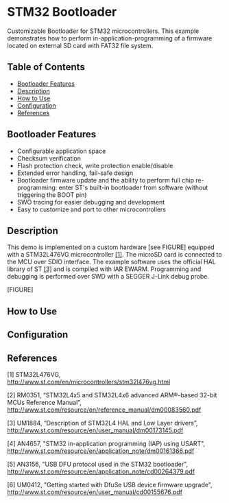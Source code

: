 # STM32 Bootloader
Customizable Bootloader for STM32 microcontrollers. This example demonstrates how to perform in-application-programming of a firmware located on external SD card with FAT32 file system.

## Table of Contents
- [Bootloader Features](#bootloader-features)
- [Description](#description)
- [How to Use](#how-to-use)
- [Configuration](#configuration)
- [References](#references)

## Bootloader Features
- Configurable application space
- Checksum verification
- Flash protection check, write protection enable/disable
- Extended error handling, fail-safe design
- Bootloader firmware update and the ability to perform full chip re-programming: enter ST's built-in bootloader from software (without triggering the BOOT pin)
- SWO tracing for easier debugging and development
- Easy to customize and port to other microcontrollers

## Description
This demo is implemented on a custom hardware [see FIGURE] equipped with a STM32L476VG microcontroller [[1]](#references). The microSD card is connected to the MCU over SDIO interface. The example software uses the official HAL library of ST [[3]](#references) and is compiled with IAR EWARM. Programming and debugging is performed over SWD with a SEGGER J-Link debug probe.

[FIGURE]



## How to Use

## Configuration

## References
[1] STM32L476VG, http://www.st.com/en/microcontrollers/stm32l476vg.html

[2] RM0351, “STM32L4x5 and STM32L4x6 advanced ARM®-based 32-bit MCUs Reference Manual”, http://www.st.com/resource/en/reference_manual/dm00083560.pdf

[3] UM1884, “Description of STM32L4 HAL and Low Layer drivers”, http://www.st.com/resource/en/user_manual/dm00173145.pdf

[4] AN4657, "STM32 in-application programming (IAP) using USART", http://www.st.com/resource/en/application_note/dm00161366.pdf

[5] AN3156, "USB DFU protocol used in the STM32 bootloader", http://www.st.com/resource/en/application_note/cd00264379.pdf

[6] UM0412, "Getting started with DfuSe USB device firmware upgrade", http://www.st.com/resource/en/user_manual/cd00155676.pdf
